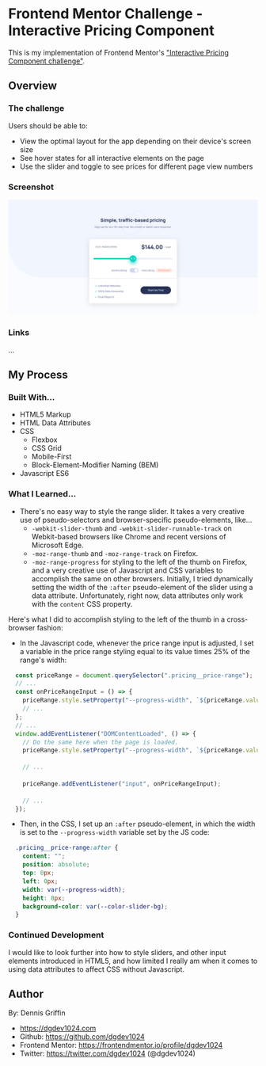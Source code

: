 # Frontend Mentor Challenge - Interactive Pricing Component

This is my implementation of Frontend Mentor's ["Interactive Pricing Component challenge"](https://www.frontendmentor.io/challenges/interactive-pricing-component-t0m8PIyY8).

## Overview

### The challenge

Users should be able to:

- View the optimal layout for the app depending on their device's screen size
- See hover states for all interactive elements on the page
- Use the slider and toggle to see prices for different page view numbers

### Screenshot

![](./details/screenshot.png)

### Links

...

## My Process

### Built With...

- HTML5 Markup
- HTML Data Attributes
- CSS
  - Flexbox
  - CSS Grid
  - Mobile-First
  - Block-Element-Modifier Naming (BEM)
- Javascript ES6

### What I Learned...

- There's no easy way to style the range slider. It takes a very creative use of pseudo-selectors and browser-specific pseudo-elements, like...
  - `-webkit-slider-thumb` and `-webkit-slider-runnable-track` on Webkit-based browsers like Chrome and recent versions of Microsoft Edge.
  - `-moz-range-thumb` and `-moz-range-track` on Firefox.
  - `-moz-range-progress` for styling to the left of the thumb on Firefox, and a very creative use of Javascript and CSS variables to accomplish the same on other browsers. Initially, I tried dynamically setting the width of the `:after` pseudo-element of the slider using a data attribute. Unfortunately, right now, data attributes only work with the `content` CSS property.

Here's what I did to accomplish styling to the left of the thumb in a cross-browser fashion:

- In the Javascript code, whenever the price range input is adjusted, I set a variable in the price range styling equal to its value times 25% of the range's width:

```Javascript
  const priceRange = document.querySelector(".pricing__price-range");
  // ...
  const onPriceRangeInput = () => {
    priceRange.style.setProperty("--progress-width", `${priceRange.value * 25}%`);
    // ...
  };
  // ...
  window.addEventListener("DOMContentLoaded", () => {
    // Do the same here when the page is loaded.
    priceRange.style.setProperty("--progress-width", `${priceRange.value * 25}%`);

    // ...

    priceRange.addEventListener("input", onPriceRangeInput);

    // ...
  });
```

- Then, in the CSS, I set up an `:after` pseudo-element, in which the width is set to the `--progress-width` variable set by the JS code:

```CSS
  .pricing__price-range:after {
    content: "";
    position: absolute;
    top: 0px;
    left: 0px;
    width: var(--progress-width);
    height: 8px;
    background-color: var(--color-slider-bg);
  }
```

### Continued Development

I would like to look further into how to style sliders, and other input elements introduced in HTML5, and how limited I really am when it comes to using data attributes to affect CSS without Javascript.

## Author

By: Dennis Griffin

- https://dgdev1024.com
- Github: https://github.com/dgdev1024
- Frontend Mentor: https://frontendmentor.io/profile/dgdev1024
- Twitter: https://twitter.com/dgdev1024 (@dgdev1024)
